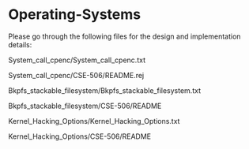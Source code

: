 # Operating-Systems

Please go through the following files for the design and implementation details:



System_call_cpenc/System_call_cpenc.txt

System_call_cpenc/CSE-506/README.rej



Bkpfs_stackable_filesystem/Bkpfs_stackable_filesystem.txt

Bkpfs_stackable_filesystem/CSE-506/README



Kernel_Hacking_Options/Kernel_Hacking_Options.txt

Kernel_Hacking_Options/CSE-506/README

